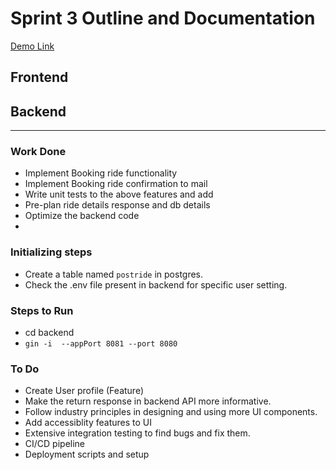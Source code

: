 # Sprint 3 Outline and Documentation

[Demo Link]()
## Frontend


## Backend

---

### Work Done

- Implement Booking ride functionality
- Implement Booking ride confirmation to mail 
- Write unit tests to the above features and add
- Pre-plan ride details response and db details
- Optimize the backend code
- 

### Initializing steps

- Create a table named `postride` in postgres.
- Check the .env file present in backend for specific user setting.
### Steps to Run

- cd backend
- ```gin -i  --appPort 8081 --port 8080```



### To Do

- Create User profile (Feature)
- Make the return response in backend API more informative.
- Follow industry principles in designing and using more UI components.
- Add accessiblity features to UI
- Extensive integration testing to find bugs and fix them.
- CI/CD pipeline
- Deployment scripts and setup
